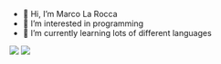- 👋 Hi, I’m Marco La Rocca
- 👀 I’m interested in programming
- 🌱 I’m currently learning lots of different languages

<img src="https://github-readme-stats.vercel.app/api?username=marcotherock&show_icons=true"/>
<img src="https://github-readme-stats.vercel.app/api/top-langs?username=marcotherock"&layout=compact/>
